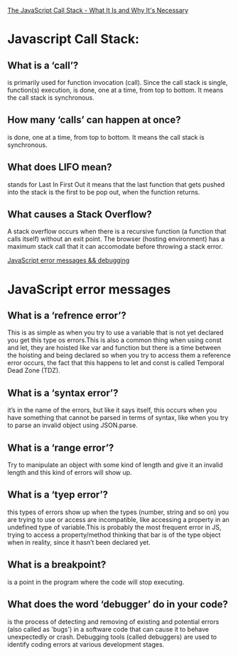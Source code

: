 


[The JavaScript Call Stack - What It Is and Why It's Necessary](https://www.freecodecamp.org/news/understanding-the-javascript-call-stack-861e41ae61d4/)
# Javascript Call Stack:
## What is a ‘call’?
is primarily used for function invocation (call). Since the call stack is single, function(s) execution, is done, one at a time, from top to bottom. It means the call stack is synchronous.

## How many ‘calls’ can happen at once?
is done, one at a time, from top to bottom. It means the call stack is synchronous.

## What does LIFO mean?
stands for Last In First Out it means that the last function that gets pushed into the stack is the first to be pop out, when the function returns.

## What causes a Stack Overflow?
A stack overflow occurs when there is a recursive function (a function that calls itself) without an exit point. The browser (hosting environment) has a maximum stack call that it can accomodate before throwing a stack error.



[JavaScript error messages && debugging](https://codeburst.io/javascript-error-messages-debugging-d23f84f0ae7c)
# JavaScript error messages
## What is a ‘refrence error’?
This is as simple as when you try to use a variable that is not yet declared you get this type os errors.This is also a common thing when using const and let, they are hoisted like var and function but there is a time between the hoisting and being declared so when you try to access them a reference error occurs, the fact that this happens to let and const is called Temporal Dead Zone (TDZ).

## What is a ‘syntax error’?
it’s in the name of the errors, but like it says itself, this occurs when you have something that cannot be parsed in terms of syntax, like when you try to parse an invalid object using JSON.parse.

## What is a ‘range error’?
Try to manipulate an object with some kind of length and give it an invalid length and this kind of errors will show up.

## What is a ‘tyep error’?
this types of errors show up when the types (number, string and so on) you are trying to use or access are incompatible, like accessing a property in an undefined type of variable.This is probably the most frequent error in JS, trying to access a property/method thinking that bar is of the type object when in reality, since it hasn’t been declared yet.

## What is a breakpoint?
is a point in the program where the code will stop executing.

## What does the word ‘debugger’ do in your code?
is the process of detecting and removing of existing and potential errors (also called as 'bugs') in a software code that can cause it to behave unexpectedly or crash. Debugging tools (called debuggers) are used to identify coding errors at various development stages.